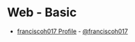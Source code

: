 # Web - Basic
  - [franciscoh017 Profile](https://github.com/franciscoh017/franciscoh017.github.io) - [@franciscoh017](https://github.com/franciscoh017)